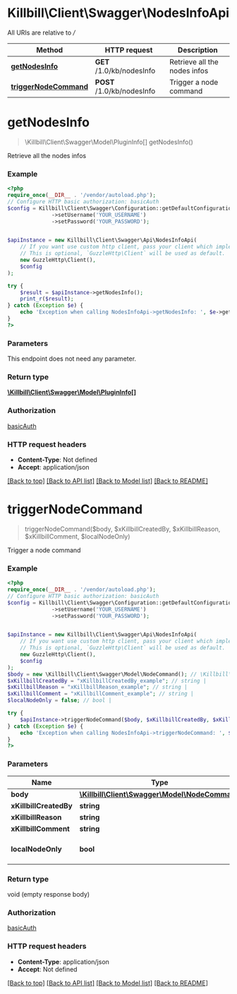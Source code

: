 # Killbill\Client\Swagger\NodesInfoApi

All URIs are relative to */*

Method | HTTP request | Description
------------- | ------------- | -------------
[**getNodesInfo**](NodesInfoApi.md#getnodesinfo) | **GET** /1.0/kb/nodesInfo | Retrieve all the nodes infos
[**triggerNodeCommand**](NodesInfoApi.md#triggernodecommand) | **POST** /1.0/kb/nodesInfo | Trigger a node command

# **getNodesInfo**
> \Killbill\Client\Swagger\Model\PluginInfo[] getNodesInfo()

Retrieve all the nodes infos

### Example
```php
<?php
require_once(__DIR__ . '/vendor/autoload.php');
// Configure HTTP basic authorization: basicAuth
$config = Killbill\Client\Swagger\Configuration::getDefaultConfiguration()
              ->setUsername('YOUR_USERNAME')
              ->setPassword('YOUR_PASSWORD');


$apiInstance = new Killbill\Client\Swagger\Api\NodesInfoApi(
    // If you want use custom http client, pass your client which implements `GuzzleHttp\ClientInterface`.
    // This is optional, `GuzzleHttp\Client` will be used as default.
    new GuzzleHttp\Client(),
    $config
);

try {
    $result = $apiInstance->getNodesInfo();
    print_r($result);
} catch (Exception $e) {
    echo 'Exception when calling NodesInfoApi->getNodesInfo: ', $e->getMessage(), PHP_EOL;
}
?>
```

### Parameters
This endpoint does not need any parameter.

### Return type

[**\Killbill\Client\Swagger\Model\PluginInfo[]**](../Model/PluginInfo.md)

### Authorization

[basicAuth](../../README.md#basicAuth)

### HTTP request headers

 - **Content-Type**: Not defined
 - **Accept**: application/json

[[Back to top]](#) [[Back to API list]](../../README.md#documentation-for-api-endpoints) [[Back to Model list]](../../README.md#documentation-for-models) [[Back to README]](../../README.md)

# **triggerNodeCommand**
> triggerNodeCommand($body, $xKillbillCreatedBy, $xKillbillReason, $xKillbillComment, $localNodeOnly)

Trigger a node command

### Example
```php
<?php
require_once(__DIR__ . '/vendor/autoload.php');
// Configure HTTP basic authorization: basicAuth
$config = Killbill\Client\Swagger\Configuration::getDefaultConfiguration()
              ->setUsername('YOUR_USERNAME')
              ->setPassword('YOUR_PASSWORD');


$apiInstance = new Killbill\Client\Swagger\Api\NodesInfoApi(
    // If you want use custom http client, pass your client which implements `GuzzleHttp\ClientInterface`.
    // This is optional, `GuzzleHttp\Client` will be used as default.
    new GuzzleHttp\Client(),
    $config
);
$body = new \Killbill\Client\Swagger\Model\NodeCommand(); // \Killbill\Client\Swagger\Model\NodeCommand | 
$xKillbillCreatedBy = "xKillbillCreatedBy_example"; // string | 
$xKillbillReason = "xKillbillReason_example"; // string | 
$xKillbillComment = "xKillbillComment_example"; // string | 
$localNodeOnly = false; // bool | 

try {
    $apiInstance->triggerNodeCommand($body, $xKillbillCreatedBy, $xKillbillReason, $xKillbillComment, $localNodeOnly);
} catch (Exception $e) {
    echo 'Exception when calling NodesInfoApi->triggerNodeCommand: ', $e->getMessage(), PHP_EOL;
}
?>
```

### Parameters

Name | Type | Description  | Notes
------------- | ------------- | ------------- | -------------
 **body** | [**\Killbill\Client\Swagger\Model\NodeCommand**](../Model/NodeCommand.md)|  |
 **xKillbillCreatedBy** | **string**|  |
 **xKillbillReason** | **string**|  | [optional]
 **xKillbillComment** | **string**|  | [optional]
 **localNodeOnly** | **bool**|  | [optional] [default to false]

### Return type

void (empty response body)

### Authorization

[basicAuth](../../README.md#basicAuth)

### HTTP request headers

 - **Content-Type**: application/json
 - **Accept**: Not defined

[[Back to top]](#) [[Back to API list]](../../README.md#documentation-for-api-endpoints) [[Back to Model list]](../../README.md#documentation-for-models) [[Back to README]](../../README.md)

